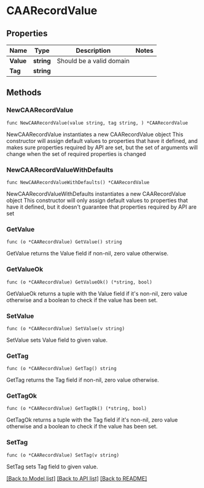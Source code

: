 # CAARecordValue

## Properties

Name | Type | Description | Notes
------------ | ------------- | ------------- | -------------
**Value** | **string** | Should be a valid domain | 
**Tag** | **string** |  | 

## Methods

### NewCAARecordValue

`func NewCAARecordValue(value string, tag string, ) *CAARecordValue`

NewCAARecordValue instantiates a new CAARecordValue object
This constructor will assign default values to properties that have it defined,
and makes sure properties required by API are set, but the set of arguments
will change when the set of required properties is changed

### NewCAARecordValueWithDefaults

`func NewCAARecordValueWithDefaults() *CAARecordValue`

NewCAARecordValueWithDefaults instantiates a new CAARecordValue object
This constructor will only assign default values to properties that have it defined,
but it doesn't guarantee that properties required by API are set

### GetValue

`func (o *CAARecordValue) GetValue() string`

GetValue returns the Value field if non-nil, zero value otherwise.

### GetValueOk

`func (o *CAARecordValue) GetValueOk() (*string, bool)`

GetValueOk returns a tuple with the Value field if it's non-nil, zero value otherwise
and a boolean to check if the value has been set.

### SetValue

`func (o *CAARecordValue) SetValue(v string)`

SetValue sets Value field to given value.


### GetTag

`func (o *CAARecordValue) GetTag() string`

GetTag returns the Tag field if non-nil, zero value otherwise.

### GetTagOk

`func (o *CAARecordValue) GetTagOk() (*string, bool)`

GetTagOk returns a tuple with the Tag field if it's non-nil, zero value otherwise
and a boolean to check if the value has been set.

### SetTag

`func (o *CAARecordValue) SetTag(v string)`

SetTag sets Tag field to given value.



[[Back to Model list]](../README.md#documentation-for-models) [[Back to API list]](../README.md#documentation-for-api-endpoints) [[Back to README]](../README.md)


